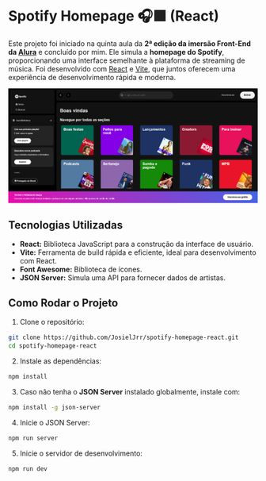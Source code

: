# Spotify Homepage 🎧🟩 (React)

Este projeto foi iniciado na quinta aula da **2ª edição da imersão Front-End da [Alura](https://www.alura.com.br/)** e concluído por mim. Ele simula a **homepage do Spotify**, proporcionando uma interface semelhante à plataforma de streaming de música. Foi desenvolvido com [React](https://react.dev/) e [Vite](https://vite.dev/), que juntos oferecem uma experiência de desenvolvimento rápida e moderna.

<div align="center">
  <img src="./src/assets/spotify-homepage-react-img.png" alt="Interface da Aplicação" width="1100px">
</div>

## Tecnologias Utilizadas

- **React:** Biblioteca JavaScript para a construção da interface de usuário.
- **Vite:** Ferramenta de build rápida e eficiente, ideal para desenvolvimento com React.
- **Font Awesome:** Biblioteca de ícones.
- **JSON Server:** Simula uma API para fornecer dados de artistas.

## Como Rodar o Projeto

1. Clone o repositório:

```bash
git clone https://github.com/JosielJrr/spotify-homepage-react.git
cd spotify-homepage-react
```

2. Instale as dependências:

```bash
npm install
```

3. Caso não tenha o **JSON Server** instalado globalmente, instale com:

```bash
npm install -g json-server
```

4. Inicie o JSON Server:

```bash
npm run server
```

5. Inicie o servidor de desenvolvimento:

```bash
npm run dev
```
